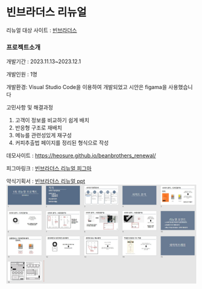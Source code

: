 # 빈브라더스 리뉴얼

리뉴얼 대상 사이트 : [빈브라더스](https://beanbrothers.co.kr/, "beanbrothers link")

### 프로젝트소개

개발기간 : 2023.11.13~2023.12.1

개발인원 : 1명

개발환경:
Visual Studio Code을 이용하여 개발되었고 시안은 figama을 사용했습니다

고민사항 및 해결과정

1. 고객이 정보를 비교하기 쉽게 배치
2. 반응형 구조로 재배치
3. 메뉴를 관련성있게 재구성
4. 커피추출법 페이지를 정리된 형식으로 작성

데모사이트 : https://heosure.github.io/beanbrothers_renewal/

피그마링크 :
[빈브라더스 리뉴얼 피그마](https://www.figma.com/file/cdvJBOSvainoyN0jzGUgUG/%EB%A6%AC%EB%89%B4%EC%96%BC%ED%94%84%EB%A1%9C%EC%A0%9D%ED%8A%B8_%EB%B9%88%EB%B8%8C%EB%9D%BC%EB%8D%94%EC%8A%A4?type=design&node-id=0-1&mode=design&t=rcmHZ5bg9dgadBgs-0, "figama")

약식기획서 :
[빈브라더스 리뉴얼 ppt](https://docs.google.com/presentation/d/1mmbhHTlhAkn1OA2rYvQ7IR6lPAshM4JU/edit#slide=id.p1, "google pptx")
<a href="https://docs.google.com/presentation/d/1mmbhHTlhAkn1OA2rYvQ7IR6lPAshM4JU/edit#slide=id.p1"><img src="./img/beanbrothersrenewal.jpg" alt="빈브라더스리뉴얼기획서" /></a>
